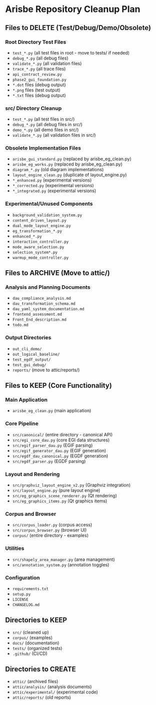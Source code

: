 # Arisbe Repository Cleanup Plan

## Files to DELETE (Test/Debug/Demo/Obsolete)

### Root Directory Test Files
- `test_*.py` (all test files in root - move to tests/ if needed)
- `debug_*.py` (all debug files)
- `validate_*.py` (all validation files)
- `trace_*.py` (all trace files)
- `api_contract_review.py`
- `phase2_gui_foundation.py`
- `*.dot` files (debug output)
- `*.png` files (test output)
- `*.txt` files (debug output)

### src/ Directory Cleanup
- `test_*.py` (all test files in src/)
- `debug_*.py` (all debug files in src/)
- `demo_*.py` (all demo files in src/)
- `validate_*.py` (all validation files in src/)

### Obsolete Implementation Files
- `arisbe_gui_standard.py` (replaced by arisbe_eg_clean.py)
- `arisbe_eg_works.py` (replaced by arisbe_eg_clean.py)
- `diagram_*.py` (old diagram implementations)
- `layout_engine_clean.py` (duplicate of layout_engine.py)
- `*_enhanced.py` (experimental versions)
- `*_corrected.py` (experimental versions)
- `*_integrated.py` (experimental versions)

### Experimental/Unused Components
- `background_validation_system.py`
- `content_driven_layout.py`
- `dual_mode_layout_engine.py`
- `eg_transformation_*.py`
- `enhanced_*.py`
- `interaction_controller.py`
- `mode_aware_selection.py`
- `selection_system*.py`
- `warmup_mode_controller.py`

## Files to ARCHIVE (Move to attic/)

### Analysis and Planning Documents
- `dau_compliance_analysis.md`
- `dau_transformation_schema.md`
- `dau_yaml_system_documentation.md`
- `frontend_assessment.md`
- `Front_End_description.md`
- `todo.md`

### Output Directories
- `out_cli_demo/`
- `out_logical_baseline/`
- `test_egdf_output/`
- `test_gui_debug/`
- `reports/` (move to attic/reports/)

## Files to KEEP (Core Functionality)

### Main Application
- `arisbe_eg_clean.py` (main application)

### Core Pipeline
- `src/canonical/` (entire directory - canonical API)
- `src/egi_core_dau.py` (core EGI data structures)
- `src/egif_parser_dau.py` (EGIF parsing)
- `src/egif_generator_dau.py` (EGIF generation)
- `src/egdf_dau_canonical.py` (EGDF generation)
- `src/egdf_parser.py` (EGDF parsing)

### Layout and Rendering
- `src/graphviz_layout_engine_v2.py` (Graphviz integration)
- `src/layout_engine.py` (pure layout engine)
- `src/eg_graphics_scene_renderer.py` (Qt rendering)
- `src/eg_graphics_items.py` (Qt graphics items)

### Corpus and Browser
- `src/corpus_loader.py` (corpus access)
- `src/corpus_browser.py` (browser UI)
- `corpus/` (entire directory - examples)

### Utilities
- `src/shapely_area_manager.py` (area management)
- `src/annotation_system.py` (annotation toggles)

### Configuration
- `requirements.txt`
- `setup.py`
- `LICENSE`
- `CHANGELOG.md`

## Directories to KEEP
- `src/` (cleaned up)
- `corpus/` (examples)
- `docs/` (documentation)
- `tests/` (organized tests)
- `.github/` (CI/CD)

## Directories to CREATE
- `attic/` (archived files)
- `attic/analysis/` (analysis documents)
- `attic/experimental/` (experimental code)
- `attic/reports/` (old reports)
